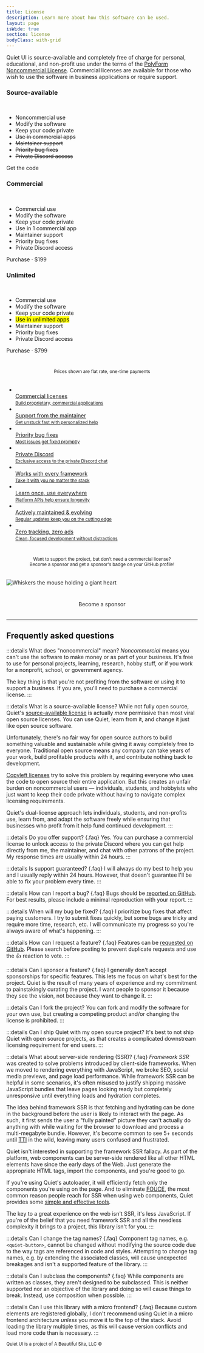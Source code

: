 ```yaml
---
title: License
description: Learn more about how this software can be used.
layout: page
isWide: true
section: license
bodyClass: with-grid
---
```


Quiet UI is source-available and completely free of charge for personal, educational, and non-profit use under the terms of the [PolyForm Noncommercial License](https://github.com/quietui/quiet/blob/main/LICENSE). Commercial licenses are available for those who wish to use the software in business applications or require support.

<div class="pricing-tiers">
  <div class="pricing-tier">
    <quiet-icon class="pricing-tier-icon" name="code" style="color: #7db664;"></quiet-icon>
    <h3 data-no-anchor>Source-available</h3><br>
    <ul>
      <li><quiet-icon name="check" style="color: #7db664;"></quiet-icon> Noncommercial use</li>
      <li><quiet-icon name="check" style="color: #7db664;"></quiet-icon> Modify the software</li>
      <li><quiet-icon name="check" style="color: #7db664;"></quiet-icon> Keep your code private</li>
      <li><quiet-icon name="x" style="color: #b91c1c;"></quiet-icon> <s>Use in commercial apps</s></li>
      <li><quiet-icon name="x" style="color: #b91c1c;"></quiet-icon> <s>Maintainer support</s></li>
      <li><quiet-icon name="x" style="color: #b91c1c;"></quiet-icon> <s>Priority bug fixes</s></li>
      <li><quiet-icon name="x" style="color: #b91c1c;"></quiet-icon> <s>Private Discord access</s></li>
    </ul>
    <quiet-button pill href="https://github.com/quietui/quiet" target="_blank">
      <quiet-icon slot="start" name="brand-github"></quiet-icon>
      Get the code
    </quiet-button>
  </div>

  <div class="pricing-tier">
    <quiet-icon class="pricing-tier-icon" name="license" style="color: #7577c5;"></quiet-icon>
    <h3 data-no-anchor>Commercial</h3><br>
    <ul>
      <li><quiet-icon name="check" style="color: #7db664;"></quiet-icon> Commercial use</li>
      <li><quiet-icon name="check" style="color: #7db664;"></quiet-icon> Modify the software</li>
      <li><quiet-icon name="check" style="color: #7db664;"></quiet-icon> Keep your code private</li>
      <li><quiet-icon name="check" style="color: #7db664;"></quiet-icon> Use in 1 commercial app</li>
      <li><quiet-icon name="check" style="color: #7db664;"></quiet-icon> Maintainer support</li>
      <li><quiet-icon name="check" style="color: #7db664;"></quiet-icon> Priority bug fixes</li>
      <li><quiet-icon name="check" style="color: #7db664;"></quiet-icon> Private Discord access</li>
    </ul>
    <quiet-button variant="primary" pill href="/purchase">
      Purchase &middot; $199
    </quiet-button>
  </div>

  <div class="pricing-tier">
    <quiet-icon class="pricing-tier-icon" name="comet" style="color: #c5a231;"></quiet-icon>
    <h3 data-no-anchor>Unlimited</h3><br>
    <ul>
      <li><quiet-icon name="check" style="color: #7db664;"></quiet-icon> Commercial use</li>
      <li><quiet-icon name="check" style="color: #7db664;"></quiet-icon> Modify the software</li>
      <li><quiet-icon name="check" style="color: #7db664;"></quiet-icon> Keep your code private</li>
      <li><quiet-icon name="check" style="color: #7db664;"></quiet-icon> <mark>Use in unlimited apps</mark></li>
      <li><quiet-icon name="check" style="color: #7db664;"></quiet-icon> Maintainer support</li>
      <li><quiet-icon name="check" style="color: #7db664;"></quiet-icon> Priority bug fixes</li>
      <li><quiet-icon name="check" style="color: #7db664;"></quiet-icon> Private Discord access</li>
    </ul>
    <quiet-button pill href="/purchase">
      Purchase &middot; $799
    </quiet-button>
  </div>  
</div>

<p style="text-align: center; text-wrap: balance; margin-block: 2.5rem 2rem;">
  <small>
    Prices shown are flat rate, one-time payments
  </small>
</p>

<ul class="features-grid" aria-label="Features">
  <li>
    <a class="stretch" href="/purchase" data-no-external-icon>
      <quiet-icon name="contract" style="color: #c5a231;"></quiet-icon><br>
      Commercial licenses<br>
      <small>Build proprietary, commercial applications</small>
    </a>
  </li>
  <li>
    <a class="stretch" href="/purchase" data-no-external-icon>
      <quiet-icon name="send" style="color: #58acf2;"></quiet-icon><br>
      Support from the maintainer<br>
      <small>Get unstuck fast with personalized help</small>
    </a>
  </li>
  <li>
    <a class="stretch" href="/purchase" data-no-external-icon>
      <quiet-icon name="bug" style="color: #e98d61;"></quiet-icon><br>
      Priority bug fixes<br>
      <small>Most issues get fixed promptly</small>
    </a>
  </li>
  <li>
    <a class="stretch" href="/purchase" data-no-external-icon>
      <quiet-icon name="brand-discord" style="color: #b394f4;"></quiet-icon><br>
      Private Discord<br>
      <small>Exclusive access to the private Discord chat</small>
    </a>
  </li>
  <li>
    <a class="stretch" href="/purchase" data-no-external-icon>
      <quiet-icon name="plug" style="color: #848da0;"></quiet-icon><br>
      Works with every framework<br>
      <small>Take it with you no matter the stack</small>
    </a>
  </li>
  <li>
    <a class="stretch" href="/purchase" data-no-external-icon>
      <quiet-icon name="school" style="color: #7db664;"></quiet-icon><br>
      Learn once, use everywhere<br>
      <small>Platform APIs help ensure longevity</small>
    </a>
  </li>
  <li>
    <a class="stretch" href="/purchase" data-no-external-icon>
      <quiet-icon name="tools" style="color: #2ab6d1;"></quiet-icon><br>
      Actively maintained &amp; evolving<br>
      <small>Regular updates keep you on the cutting edge</small>
    </a>
  </li>
  <li>
    <a class="stretch" href="/purchase" data-no-external-icon>
      <quiet-icon name="lock-heart" style="color: #e886a7;"></quiet-icon><br>
      Zero tracking, zero ads<br>
      <small>Clean, focused development without distractions</small>
    </a>
  </li>
</ul>

<p style="text-align: center; text-wrap: balance; margin-block: 2.5rem 2rem;">
  <small>
    Want to support the project, but don't need a commercial license? Become a sponsor and get a sponsor's badge on your GitHub profile!
  </small>
</p>

<img class="whiskers-center" src="/assets/images/whiskers/with-heart.svg" alt="Whiskers the mouse holding a giant heart">

<div 
  style="
    display: flex; 
    gap: 1rem; 
    justify-content: center; 
    margin-block: 2.5rem 2rem;
  "
>
  <quiet-button variant="primary" size="lg" appearance="outline" pill href="https://github.com/sponsors/quietui" target="_blank">
    <quiet-icon slot="start" family="filled" name="heart" style="color: deeppink;"></quiet-icon>
    Become a sponsor
  </quiet-button>
</div>

---

## Frequently asked questions

:::details What does "noncommercial" mean?
_Noncommercial_ means you can't use the software to make money or as part of your business. It's free to use for personal projects, learning, research, hobby stuff, or if you work for a nonprofit, school, or government agency.

The key thing is that you're not profiting from the software or using it to support a business. If you are, you'll need to purchase a commercial license.
:::

:::details What is a source-available license?
While not fully open source, Quiet's [source-available license](https://github.com/quietui/quiet/blob/main/LICENSE) is actually _more_ permissive than most viral open source licenses. You can use Quiet, learn from it, and change it just like open source software.

Unfortunately, there's no fair way for open source authors to build something valuable and sustainable while giving it away completely free to everyone. Traditional open source means any company can take years of your work, build profitable products with it, and contribute nothing back to development.

[Copyleft licenses](https://www.gnu.org/licenses/copyleft.en.html) try to solve this problem by requiring everyone who uses the code to open source their entire application. But this creates an unfair burden on noncommercial users — individuals, students, and hobbyists who just want to keep their code private without having to navigate complex licensing requirements.

Quiet's dual-license approach lets individuals, students, and non-profits use, learn from, and adapt the software freely while ensuring that businesses who profit from it help fund continued development.
:::

:::details Do you offer support? {.faq}
Yes. You can purchase a commercial license to unlock access to the private Discord where you can get help directly from me, the maintainer, and chat with other patrons of the project. My response times are usually within 24 hours.
:::

:::details Is support guaranteed? {.faq}
I will always do my best to help you and I usually reply within 24 hours. However, that doesn't guarantee I'll be able to fix your problem every time.
:::

:::details How can I report a bug? {.faq}
Bugs should be [reported on GitHub](https://github.com/quietui/quiet/issues). For best results, please include a minimal reproduction with your report.
:::

:::details When will my bug be fixed? {.faq}
I prioritize bug fixes that affect paying customers. I try to submit fixes quickly, but some bugs are tricky and require more time, research, etc. I will communicate my progress so you're always aware of what's happening.
:::

:::details How can I request a feature? {.faq}
Features can be [requested on GitHub](https://github.com/quietui/quiet/discussions/categories/feature-requests). Please search before posting to prevent duplicate requests and use the 👍 reaction to vote.
:::

:::details Can I sponsor a feature? {.faq}
I generally don't accept sponsorships for specific features. This lets me focus on what's best for the project. Quiet is the result of many years of experience and my commitment to painstakingly curating the project. I want people to sponsor it because they see the vision, not because they want to change it.
:::

:::details Can I fork the project?
You can fork and modify the software for your own use, but creating a competing product and/or changing the license is prohibited.
:::

:::details Can I ship Quiet with my open source project?
It's best to not ship Quiet with open source projects, as that creates a complicated downstream licensing requirement for end users.
:::

:::details What about server-side rendering (SSR)? {.faq}
_Framework SSR_ was created to solve problems introduced by client-side frameworks. When we moved to rendering everything with JavaScript, we broke SEO, social media previews, and page load performance. While framework SSR can be helpful in some scenarios, it's often misused to justify shipping massive JavaScript bundles that leave pages looking ready but completely unresponsive until everything loads and hydration completes.

The idea behind framework SSR is that fetching and hydrating can be done in the background before the user is likely to interact with the page. As such, it first sends the user a "fully painted" picture they can't actually do anything with while waiting for the browser to download and process a multi-megabyte bundle. However, it's become common to see 5+ seconds until [TTI](https://developer.chrome.com/docs/lighthouse/performance/interactive) in the wild, leaving many users confused and frustrated.

Quiet isn't interested in supporting the framework SSR fallacy. As part of the platform, web components can be server-side rendered like all other HTML elements have since the early days of the Web. Just generate the appropriate HTML tags, import the components, and you're good to go.

If you're using Quiet's autoloader, it will efficiently fetch only the components you're using on the page. And to eliminate [FOUCE](https://www.abeautifulsite.net/posts/flash-of-undefined-custom-elements), the most common reason people reach for SSR when using web components, Quiet provides some [simple and effective tools](/docs/#reducing-fouce).

The key to a great experience on the web isn't SSR, it's less JavaScript. If you're of the belief that you need framework SSR and all the needless complexity it brings to a project, this library isn't for you.
:::

:::details Can I change the tag names? {.faq}
Component tag names, e.g. `<quiet-button>`, cannot be changed without modifying the source code due to the way tags are referenced in code and styles. Attempting to change tag names, e.g. by extending the associated classes, will cause unexpected breakages and isn't a supported feature of the library.
:::

:::details Can I subclass the components? {.faq}
While components are written as classes, they aren't designed to be subclassed. This is neither supported nor an objective of the library and doing so will cause things to break. Instead, use composition when possible.
:::

:::details Can I use this library with a micro frontend? {.faq}
Because custom elements are registered globally, I don't recommend using Quiet in a micro frontend architecture _unless_ you move it to the top of the stack. Avoid loading the library multiple times, as this will cause version conflicts and load more code than is necessary.
:::

<small class="copyright">
  Quiet UI is a project of A&nbsp;Beautiful&nbsp;Site,&nbsp;LLC
  &copy;<quiet-date year="numeric"></quiet-date>
</small>
